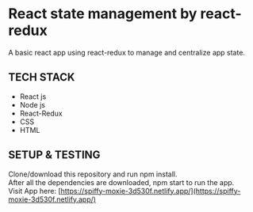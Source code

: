 # React state management by react-redux
A basic react app using react-redux to manage and centralize app state.
## TECH STACK
- React js
- Node js
- React-Redux
- CSS
- HTML
## SETUP & TESTING
Clone/download this repository and run npm install. <br>
After all the dependencies are downloaded, npm start to run the app.<br>
Visit App here: [https://spiffy-moxie-3d530f.netlify.app/](https://spiffy-moxie-3d530f.netlify.app/)
